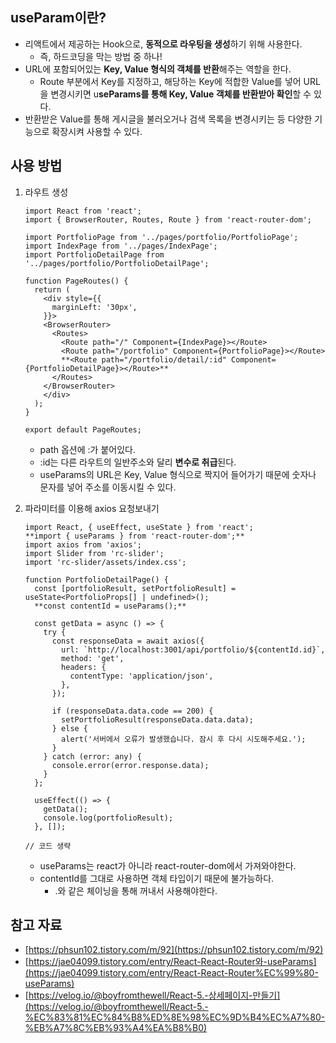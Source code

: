 ## useParam이란?

- 리액트에서 제공하는 Hook으로, **동적으로 라우팅을 생성**하기 위해 사용한다.
    - 즉, 하드코딩을 막는 방법 중 하나!
- URL에 포함되어있는 **Key, Value 형식의 객체를 반환**해주는 역할을 한다.
    - Route 부분에서 Key를 지정하고, 해당하는 Key에 적합한 Value를 넣어 URL을 변경시키면 u**seParams를 통해 Key, Value 객체를 반환받아 확인**할 수 있다.
- 반환받은 Value를 통해 게시글을 불러오거나 검색 목록을 변경시키는 등 다양한 기능으로 확장시켜 사용할 수 있다.

## 사용 방법

1. 라우트 생성
    
    ```tsx
    import React from 'react';
    import { BrowserRouter, Routes, Route } from 'react-router-dom';
    
    import PortfolioPage from '../pages/portfolio/PortfolioPage';
    import IndexPage from '../pages/IndexPage';
    import PortfolioDetailPage from '../pages/portfolio/PortfolioDetailPage';
    
    function PageRoutes() {
      return (
        <div style={{
          marginLeft: '30px',
        }}>
        <BrowserRouter>
          <Routes>
            <Route path="/" Component={IndexPage}></Route>
            <Route path="/portfolio" Component={PortfolioPage}></Route>
            **<Route path="/portfolio/detail/:id" Component={PortfolioDetailPage}></Route>**
          </Routes>
        </BrowserRouter>
        </div>
      );
    }
    
    export default PageRoutes;
    ```
    
    - path 옵션에 :가 붙어있다.
    - :id는 다른 라우트의 일반주소와 달리 **변수로 취급**된다.
    - useParams의 URL은 Key, Value 형식으로 짝지어 들어가기 때문에 숫자나 문자를 넣어 주소를 이동시킬 수 있다.
2. 파라미터를 이용해 axios 요청보내기
    
    ```tsx
    import React, { useEffect, useState } from 'react';
    **import { useParams } from 'react-router-dom';**
    import axios from 'axios';
    import Slider from 'rc-slider';
    import 'rc-slider/assets/index.css';
    
    function PortfolioDetailPage() {
      const [portfolioResult, setPortfolioResult] = useState<PortfolioProps[] | undefined>();
      **const contentId = useParams();**
    
      const getData = async () => {
        try {
          const responseData = await axios({
            url: `http://localhost:3001/api/portfolio/${contentId.id}`,
            method: 'get',
            headers: {
              contentType: 'application/json',
            },
          });
    
          if (responseData.data.code == 200) {
            setPortfolioResult(responseData.data.data);
          } else {
            alert('서버에서 오류가 발생했습니다. 잠시 후 다시 시도해주세요.');
          }
        } catch (error: any) {
          console.error(error.response.data);
        }
      };
    
      useEffect(() => {
        getData();
        console.log(portfolioResult);
      }, []);
    
    // 코드 생략
    ```
    
    - useParams는 react가 아니라 react-router-dom에서 가져와야한다.
    - contentId를 그대로 사용하면 객체 타입이기 때문에 불가능하다.
        - .와 같은 체이닝을 통해 꺼내서 사용해야한다.

## 참고 자료

- [https://phsun102.tistory.com/m/92](https://phsun102.tistory.com/m/92)
- [https://jae04099.tistory.com/entry/React-React-Router와-useParams](https://jae04099.tistory.com/entry/React-React-Router%EC%99%80-useParams)
- [https://velog.io/@boyfromthewell/React-5.-상세페이지-만들기](https://velog.io/@boyfromthewell/React-5.-%EC%83%81%EC%84%B8%ED%8E%98%EC%9D%B4%EC%A7%80-%EB%A7%8C%EB%93%A4%EA%B8%B0)